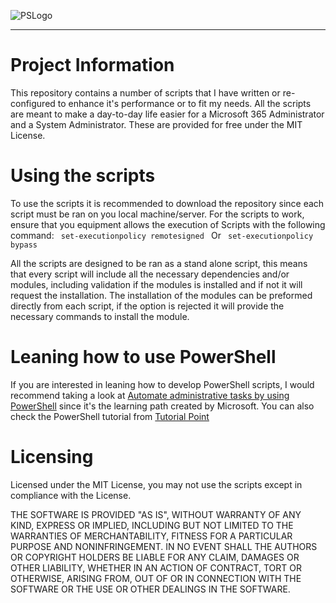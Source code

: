 ![PSLogo](https://user-images.githubusercontent.com/89364200/199001114-e36f5089-7bcf-4cd0-8ef5-7c0016b96eb2.png)

---

# Project Information

This repository contains a number of scripts that I have written or re-configured to enhance it's performance or to fit my needs. All the scripts are meant to make a day-to-day life easier for a Microsoft 365 Administrator and a System Administrator. These are provided for free under the MIT License.

# Using the scripts

To use the scripts it is recommended to download the repository since each script must be ran on you local machine/server. 
For the scripts to work, ensure that you equipment allows the execution of Scripts with the following command:
<code> set-executionpolicy remotesigned </code> Or <code> set-executionpolicy bypass </code>

All the scripts are designed to be ran as a stand alone script, this means that every script will include all the necessary dependencies and/or modules, including validation if the modules is installed and if not it will request the installation. The installation of the modules can be preformed directly from each script, if the option is rejected it will provide the necessary commands to install the module.

# Leaning how to use PowerShell 

If you are interested in leaning how to develop PowerShell scripts, I would recommend taking a look at [Automate administrative tasks by using PowerShell](https://learn.microsoft.com/en-us/training/paths/powershell/) since it's the learning path created by Microsoft. 
You can also check the PowerShell tutorial from [Tutorial Point](https://www.tutorialspoint.com/powershell/index.htm) 

# Licensing

Licensed under the MIT License, you may not use the scripts except in compliance with the License.

THE SOFTWARE IS PROVIDED "AS IS", WITHOUT WARRANTY OF ANY KIND, EXPRESS OR IMPLIED, INCLUDING BUT NOT LIMITED TO THE WARRANTIES OF MERCHANTABILITY, FITNESS FOR A PARTICULAR PURPOSE AND NONINFRINGEMENT. IN NO EVENT SHALL THE AUTHORS OR COPYRIGHT HOLDERS BE LIABLE FOR ANY CLAIM, DAMAGES OR OTHER LIABILITY, WHETHER IN AN ACTION OF CONTRACT, TORT OR OTHERWISE, ARISING FROM, OUT OF OR IN CONNECTION WITH THE SOFTWARE OR THE USE OR OTHER DEALINGS IN THE SOFTWARE.

